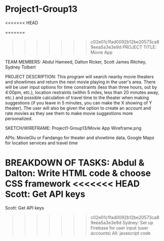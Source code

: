 # Project1-Group13
<<<<<<< HEAD

=======
>>>>>>> c02e01c1fad0092b12be20573ca89eea5a3e3e9d
PROJECT TITLE: Movie App

TEAM MEMBERS: Abdul Hameed, Dalton Ricker, Scott James Ritchey, Sydney Tolbert

PROJECT DESCRIPTION: This program will search nearby movie theaters and showtimes and return the next movie playing in the user's area. There will be user input options for time constraints (less than three hours, out by 4:00pm, etc.), location restraints (within 5 miles, less than 20 minutes away, etc.) and possible calculation of travel time to the theater when making suggestions (if you leave in 5 minutes, you can make the X showing of Y theater). The user will also be given the option to create an account and rate movies as they see them to make movie suggestions more personalized.

SKETCH/WIREFRAME: Project1-Group13/Movie App Wireframe.png

APIs: MovieGlu or Fandango for theater and showtime data, Google Maps for location services and travel time

BREAKDOWN OF TASKS: 
Abdul & Dalton: Write HTML code & choose CSS framework
<<<<<<< HEAD
Scott: Get API keys
=======

Scott: Get API keys

>>>>>>> c02e01c1fad0092b12be20573ca89eea5a3e3e9d
Sydney: Set up Firebase for user input (user accounts)
All: javascript code
